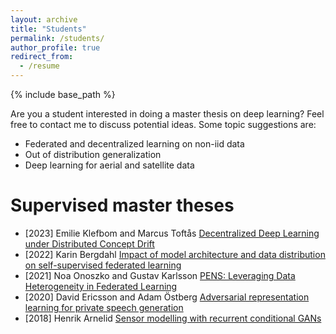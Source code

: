 ```yaml
---
layout: archive
title: "Students"
permalink: /students/
author_profile: true
redirect_from:
  - /resume
---
```


{% include base_path %}

Are you a student interested in doing a master thesis on deep learning? Feel free to contact me to discuss potential ideas. Some topic suggestions are:

* Federated and decentralized learning on non-iid data
* Out of distribution generalization
* Deep learning for aerial and satellite data

Supervised master theses
======
- [2023] Emilie Klefbom and Marcus Toftås [Decentralized Deep Learning under Distributed Concept Drift](https://odr.chalmers.se/server/api/core/bitstreams/995d185c-f769-4ec7-994d-3d09d4f5bf5c/content)
- [2022] Karin Bergdahl [Impact of model architecture and data distribution on self-supervised federated learning](https://lup.lub.lu.se/luur/download?func=downloadFile&recordOId=9097019&fileOId=9097020)
- [2021] Noa Onoszko and Gustav Karlsson [PENS: Leveraging Data Heterogeneity in Federated Learning](https://odr.chalmers.se/bitstream/20.500.12380/302702/1/Master_thesis_Noa_Onozsko_och_Gustav%20Karlsson.pdf)
- [2020] David Ericsson and Adam Östberg [Adversarial representation learning for private speech generation](https://odr.chalmers.se/server/api/core/bitstreams/5850e83e-1e1a-4c62-ba29-96896364532c/content)
- [2018] Henrik Arnelid [Sensor modelling with recurrent conditional GANs](https://odr.chalmers.se/bitstream/20.500.12380/256175/1/256175.pdf)
